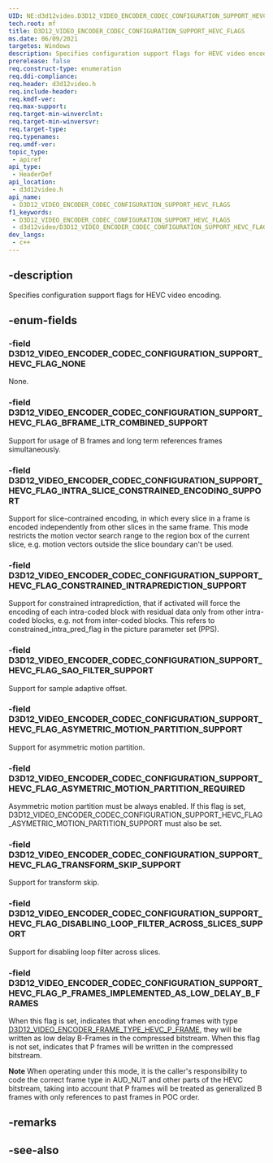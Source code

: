 ```yaml
---
UID: NE:d3d12video.D3D12_VIDEO_ENCODER_CODEC_CONFIGURATION_SUPPORT_HEVC_FLAGS
tech.root: mf
title: D3D12_VIDEO_ENCODER_CODEC_CONFIGURATION_SUPPORT_HEVC_FLAGS
ms.date: 06/09/2021
targetos: Windows
description: Specifies configuration support flags for HEVC video encoding.
prerelease: false
req.construct-type: enumeration
req.ddi-compliance: 
req.header: d3d12video.h
req.include-header: 
req.kmdf-ver: 
req.max-support: 
req.target-min-winverclnt: 
req.target-min-winversvr: 
req.target-type: 
req.typenames: 
req.umdf-ver: 
topic_type:
 - apiref
api_type:
 - HeaderDef
api_location:
 - d3d12video.h
api_name:
 - D3D12_VIDEO_ENCODER_CODEC_CONFIGURATION_SUPPORT_HEVC_FLAGS
f1_keywords:
 - D3D12_VIDEO_ENCODER_CODEC_CONFIGURATION_SUPPORT_HEVC_FLAGS
 - d3d12video/D3D12_VIDEO_ENCODER_CODEC_CONFIGURATION_SUPPORT_HEVC_FLAGS
dev_langs:
 - c++
---
```


## -description

Specifies configuration support flags for HEVC video encoding.

## -enum-fields

### -field D3D12_VIDEO_ENCODER_CODEC_CONFIGURATION_SUPPORT_HEVC_FLAG_NONE

None.

### -field D3D12_VIDEO_ENCODER_CODEC_CONFIGURATION_SUPPORT_HEVC_FLAG_BFRAME_LTR_COMBINED_SUPPORT

Support for usage of B frames and long term references frames simultaneously.

### -field D3D12_VIDEO_ENCODER_CODEC_CONFIGURATION_SUPPORT_HEVC_FLAG_INTRA_SLICE_CONSTRAINED_ENCODING_SUPPORT

Support for slice-contrained encoding, in which every slice in a frame is encoded independently from other slices in the same frame. This mode restricts the motion vector search range to the region box of the current slice, e.g. motion vectors outside the slice boundary can't be used.

### -field D3D12_VIDEO_ENCODER_CODEC_CONFIGURATION_SUPPORT_HEVC_FLAG_CONSTRAINED_INTRAPREDICTION_SUPPORT

Support for constrained intraprediction, that if activated will force the encoding of each intra-coded block with residual data only from other intra-coded blocks, e.g. not from inter-coded blocks. This refers to constrained_intra_pred_flag in the picture parameter set (PPS).

### -field D3D12_VIDEO_ENCODER_CODEC_CONFIGURATION_SUPPORT_HEVC_FLAG_SAO_FILTER_SUPPORT

Support for sample adaptive offset.

### -field D3D12_VIDEO_ENCODER_CODEC_CONFIGURATION_SUPPORT_HEVC_FLAG_ASYMETRIC_MOTION_PARTITION_SUPPORT

Support for asymmetric motion partition.

### -field D3D12_VIDEO_ENCODER_CODEC_CONFIGURATION_SUPPORT_HEVC_FLAG_ASYMETRIC_MOTION_PARTITION_REQUIRED

Asymmetric motion partition must be always enabled. If this flag is set, D3D12_VIDEO_ENCODER_CODEC_CONFIGURATION_SUPPORT_HEVC_FLAG_ASYMETRIC_MOTION_PARTITION_SUPPORT must also be set.

### -field D3D12_VIDEO_ENCODER_CODEC_CONFIGURATION_SUPPORT_HEVC_FLAG_TRANSFORM_SKIP_SUPPORT

Support for transform skip.

### -field D3D12_VIDEO_ENCODER_CODEC_CONFIGURATION_SUPPORT_HEVC_FLAG_DISABLING_LOOP_FILTER_ACROSS_SLICES_SUPPORT

Support for disabling loop filter across slices.

### -field D3D12_VIDEO_ENCODER_CODEC_CONFIGURATION_SUPPORT_HEVC_FLAG_P_FRAMES_IMPLEMENTED_AS_LOW_DELAY_B_FRAMES

When this flag is set, indicates that when encoding frames with type [D3D12_VIDEO_ENCODER_FRAME_TYPE_HEVC_P_FRAME](ne-d3d12video-d3d12_video_encoder_frame_type_hevc.md), they will be written as low delay B-Frames in the compressed bitstream. When this flag is not set, indicates that P frames will be written in the compressed bitstream.

**Note** When operating under this mode, it is the caller's responsibility to code the correct frame type in AUD_NUT and other parts of the HEVC bitstream, taking into account that P frames will be treated as generalized B frames with only references to past frames in POC order. 

## -remarks

## -see-also

